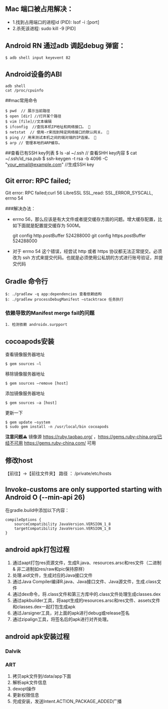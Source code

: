 ## Mac 端口被占用解决：

* 1.找到占用端口的进程id  (PID): lsof -i :[port]
* 2.杀死该进程:  sudo kill -9 [PID]

## Android RN 通过adb 调起debug 弹窗：

    $ adb shell input keyevent 82
    
## Android设备的ABI
	adb shell 
	cat /proc/cpuinfo   
       
##mac常用命令

	$ pwd  // 展示当前路径 
	$ open [dir] //打开某个路径
	$ vim [file]//文本编辑
	$ ifconfig  //查找本机IP地址和网络接口。 
	$ netstat  // 使用-r来找到特定网络接口的默认网关。 
	$ ping // 用来测试本机之间的端对端的IP连接。 
	$ arp // 管理本地的ARP缓存。
	
	
##查看已有SSH  key列表
	$ ls -al ~/.ssh // 查看SHH key内容
	$ cat ~/.ssh/id_rsa.pub
	$ ssh-keygen -t rsa -b 4096 -C "your_email@example.com" //生成SSH key
	
## Git error: RPC failed; 
  Git error: RPC failed;curl 56 LibreSSL SSL_read: SSL_ERROR_SYSCALL, errno 54
  
###解决办法：

* errno 56，那么应该是有大文件或者提交缓存方面的问题。增大缓存配置，比如下面就是配置提交缓存为 500M。

	git config http.postBuffer 524288000 
	git config https.postBuffer 524288000   
* 对于 errno 54 这个错误，经尝试 http 或者 https 协议都无法正常提交。必须改为 ssh 方式来提交代码。也就是必须使用公私钥的方式进行账号验证，并提交代码

## Gradle 命令行
	$: ./gradlew -q app:dependencies 查看依赖结构
	$: ./gradlew processDebugManifest –stacktrace 任务执行
	
### 依赖导致的Manifest merge fail的问题
    1. 检测依赖 androidx.surpport 


## cocoapods安装
查看镜像服务器地址

	$ gem sources –l
移除镜像服务器地址

	$ gem sources –remove [host]
添加镜像服务器地址

	$ gem sources –a [host]
更新一下

	$ gem update –system
	$ sudo gem install -n /usr/local/bin cocoapods
	
**注意问题⚠️**
镜像源 https://ruby.taobao.org/ ，https://gems.ruby-china.org/已经不可用
https://gems.ruby-china.com/ 可用

## 修改host
【前往】->【前往文件夹】
 路径 ： /private/etc/hosts


## Invoke-customs are only supported starting with Android O (--min-api 26)

在gradle.build中添加以下内容：

    compileOptions {
        sourceCompatibility JavaVersion.VERSION_1_8
        targetCompatibility JavaVersion.VERSION_1_8
    }
    
    
    
    
    
## android apk打包过程
  
  1. 通过aapt打包res资源文件，生成R.java、resources.arsc和res文件（二进制 & 非二进制如res/raw和pic保持原样）
  2. 处理.aidl文件，生成对应的Java接口文件
  3. 通过Java Compiler编译R.java、Java接口文件、Java源文件，生成.class文件
  4. 通过dex命令，将.class文件和第三方库中的.class文件处理生成classes.dex
  5. 通过apkbuilder工具，将aapt生成的resources.arsc和res文件、assets文件和classes.dex一起打包生成apk
  6. 通过Jarsigner工具，对上面的apk进行debug或release签名
  7. 通过zipalign工具，将签名后的apk进行对齐处理。 
  
  [](http://loody.github.io/images/android_build_detail.png)
  [](http://loody.github.io/images/build-process_2x.png)
  
## android apk安装过程

### Dalvik

### ART

   1. 拷贝apk文件到/data/app下面
   2. 解析apk文件信息
   3. dexopt操作
   4. 更新权限信息
   5. 完成安装，发送Intent.ACTION_PACKAGE_ADDED广播